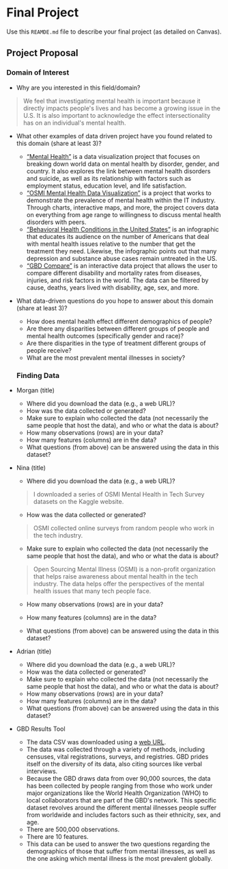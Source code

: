 # Final Project
Use this `REAMDE.md` file to describe your final project (as detailed on Canvas).

## Project Proposal

### Domain of Interest
* Why are you interested in this field/domain?
> We feel that investigating mental health is important because it directly impacts people's lives and has become a growing issue in the U.S. It is also important to acknowledge the effect intersectionality has on an individual's mental health.
* What other examples of data driven project have you found related to this domain (share at least 3)?
  * [“Mental Health”](https://ourworldindata.org/mental-health) is a data visualization project that focuses on breaking down world data on mental health by disorder, gender, and country. It also explores the link between mental health disorders and suicide, as well as its relationship with factors such as employment status, education level, and life satisfaction.
  * [“OSMI Mental Health Data Visualization”](https://nidhi729.github.io/DataVis-Mental-Health/) is a project that works to demonstrate the prevalence of mental health within the IT industry. Through charts, interactive maps, and more, the project covers data on everything from age range to willingness to discuss mental health disorders with peers.
  * [“Behavioral Health Conditions in the United States”](https://www.recoverymonth.gov/sites/default/files/toolkit/2017-data-visualizations.pdf) is an infographic that educates its audience on the number of Americans that deal with mental health issues relative to the number that get the treatment they need. Likewise, the infographic points out that many depression and substance abuse cases remain untreated in the US.
  * [“GBD Compare”](https://vizhub.healthdata.org/gbd-compare/) is an interactive data project that allows the user to compare different disability and mortality rates from diseases, injuries, and risk factors in the world. The data can be filtered by cause, deaths, years lived with disability, age, sex, and more.
* What data-driven questions do you hope to answer about this domain (share at least 3)?
  * How does mental health effect different demographics of people?
  * Are there any disparities between different groups of people and mental health outcomes (specifically gender and race)?
  * Are there disparities in the type of treatment different groups of people receive?
  * What are the most prevalent mental illnesses in society?

  ### Finding Data
* Morgan (title)
  * Where did you download the data (e.g., a web URL)?
  * How was the data collected or generated?
  * Make sure to explain who collected the data (not necessarily the same people that host the data), and who or what the data is about?
  * How many observations (rows) are in your data?
  * How many features (columns) are in the data?
  * What questions (from above) can be answered using the data in this dataset?
* Nina (title)
  * Where did you download the data (e.g., a web URL)?
  > I downloaded a series of OSMI Mental Health in Tech Survey datasets on the Kaggle website.
  * How was the data collected or generated?
  > OSMI collected online surveys from random people who work in the tech industry.  
  * Make sure to explain who collected the data (not necessarily the same people that host the data), and who or what the data is about?
  >Open Sourcing Mental Illness (OSMI) is a non-profit organization that helps raise awareness about mental health in the tech industry. The data helps offer the perspectives of the mental health issues that many tech people face.
  * How many observations (rows) are in your data?
  
  * How many features (columns) are in the data?

  * What questions (from above) can be answered using the data in this dataset?
* Adrian (title)
  * Where did you download the data (e.g., a web URL)?
  * How was the data collected or generated?
  * Make sure to explain who collected the data (not necessarily the same people that host the data), and who or what the data is about?
  * How many observations (rows) are in your data?
  * How many features (columns) are in the data?
  * What questions (from above) can be answered using the data in this dataset?
* GBD Results Tool
  * The data CSV was downloaded using a [web URL](https://s3.healthdata.org/gbd-api-2019-public/c96f6bc830512de44d86f3d5d38ff0f9_files/IHME-GBD_2019_DATA-c96f6bc8-3.zip).
  * The data was collected through a variety of methods, including censuses, vital registrations, surveys, and registries. GBD prides itself on the diversity of its data, also citing sources like verbal interviews.
  * Because the GBD draws data from over 90,000 sources, the data has been collected by people ranging from those who work under major organizations like the World Health Organization (WHO) to local collaborators that are part of the GBD's network. This specific dataset revolves around the different mental illnesses people suffer from worldwide and includes factors such as their ethnicity, sex, and age.
  * There are 500,000 observations.
  * There are 10 features.
  * This data can be used to answer the two questions regarding the demographics of those that suffer from mental illnesses, as well as the one asking which mental illness is the most prevalent globally.
